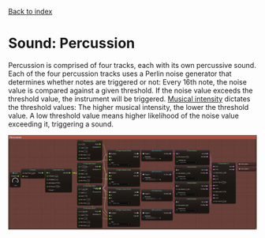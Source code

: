 [Back to index](Soundgarden_Documentation.md)

# Sound: Percussion

Percussion is comprised of four tracks, each with its own percussive sound. Each of the four percussion tracks uses a Perlin noise generator that determines whether notes are triggered or not: Every 16th note, the noise value is compared against a given threshold. If the noise value exceeds the threshold value, the instrument will be triggered. [Musical intensity](Sound_Global_parameters.md) dictates the threshold values: The higher musical intensity, the lower the threshold value. A low threshold value means higher likelihood of the noise value exceeding it, triggering a sound.

![](attachments/Pasted%20image%2020240430150737.png)